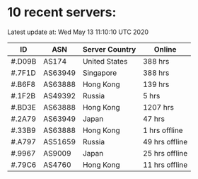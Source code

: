 # 10 recent servers:

Latest update at: Wed May 13 11:10:10 UTC 2020

| ID | ASN | Server Country | Online |
| -- | --- | -------------- | ------ |
| #.D09B | AS174 | United States | 388 hrs |
| #.7F1D | AS63949 | Singapore | 388 hrs |
| #.B6F8 | AS63888 | Hong Kong | 139 hrs |
| #.1F2B | AS49392 | Russia | 5 hrs |
| #.BD3E | AS63888 | Hong Kong | 1207 hrs |
| #.2A79 | AS63949 | Japan | 47 hrs |
| #.33B9 | AS63888 | Hong Kong | 1 hrs offline |
| #.A797 | AS51659 | Russia | 49 hrs offline |
| #.9967 | AS9009 | Japan | 25 hrs offline |
| #.79C6 | AS4760 | Hong Kong | 11 hrs offline |

